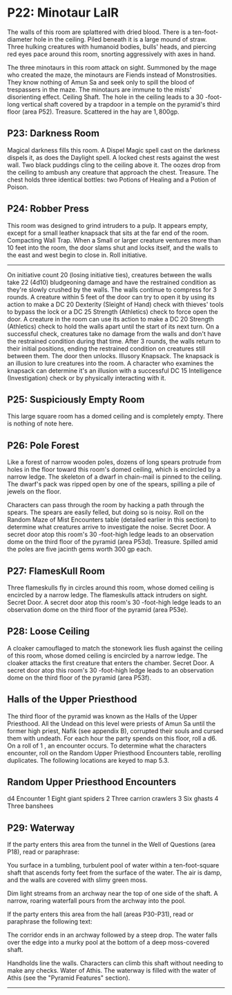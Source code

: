 # P22: Minotaur LaIR

The walls of this room are splattered with dried blood. There is a ten-foot-diameter hole in the ceiling. Piled beneath it is a large mound of straw.
Three hulking creatures with humanoid bodies, bulls' heads, and piercing red eyes pace around this room, snorting aggressively with axes in hand.

The three minotaurs in this room attack on sight. Summoned by the mage who created the maze, the minotaurs are Fiends instead of Monstrosities. They know nothing of Amun Sa and seek only to spill the blood of trespassers in the maze. The minotaurs are immune to the mists' disorienting effect.
Ceiling Shaft. The hole in the ceiling leads to a 30 -foot-long vertical shaft covered by a trapdoor in a temple on the pyramid's third floor (area P52).
Treasure. Scattered in the hay are $1,800 \mathrm{gp}$.

## P23: Darkness Room

Magical darkness fills this room. A Dispel Magic spell cast on the darkness dispels it, as does the Daylight spell.
A locked chest rests against the west wall. Two black puddings cling to the ceiling above it. The oozes drop from the ceiling to ambush any creature that approach the chest.
Treasure. The chest holds three identical bottles: two Potions of Healing and a Potion of Poison.

## P24: Robber Press

This room was designed to grind intruders to a pulp. It appears empty, except for a small leather knapsack that sits at the far end of the room.
Compacting Wall Trap. When a Small or larger creature ventures more than 10 feet into the room, the door slams shut and locks itself, and the walls to the east and west begin to close in. Roll initiative.

---

On initiative count 20 (losing initiative ties), creatures between the walls take 22 (4d10) bludgeoning damage and have the restrained condition as they're slowly crushed by the walls. The walls continue to compress for 3 rounds.
A creature within 5 feet of the door can try to open it by using its action to make a DC 20 Dexterity (Sleight of Hand) check with thieves' tools to bypass the lock or a DC 25 Strength (Athletics) check to force open the door.
A creature in the room can use its action to make a DC 20 Strength (Athletics) check to hold the walls apart until the start of its next turn. On a successful check, creatures take no damage from the walls and don't have the restrained condition during that time.
After 3 rounds, the walls return to their initial positions, ending the restrained condition on creatures still between them. The door then unlocks.
Illusory Knapsack. The knapsack is an illusion to lure creatures into the room. A character who examines the knapsack can determine it's an illusion with a successful DC 15 Intelligence (Investigation) check or by physically interacting with it.

## P25: Suspiciously Empty Room

This large square room has a domed ceiling and is completely empty. There is nothing of note here.

## P26: Pole Forest

Like a forest of narrow wooden poles, dozens of long spears protrude from holes in the floor toward this room's domed ceiling, which is encircled by a narrow ledge. The skeleton of a dwarf in chain-mail is pinned to the ceiling. The dwarf's pack was ripped open by one of the spears, spilling a pile of jewels on the floor.

Characters can pass through the room by hacking a path through the spears. The spears are easily felled, but doing so is noisy. Roll on the Random Maze of Mist Encounters table (detailed earlier in this section) to determine what creatures arrive to investigate the noise.
Secret Door. A secret door atop this room's 30 -foot-high ledge leads to an observation dome on the third floor of the pyramid (area P53d).
Treasure. Spilled amid the poles are five jacinth gems worth 300 gp each.

## P27: FlamesKull Room

Three flameskulls fly in circles around this room, whose domed ceiling is encircled by a narrow ledge. The flameskulls attack intruders on sight.
Secret Door. A secret door atop this room's 30 -foot-high ledge leads to an observation dome on the third floor of the pyramid (area P53e).

## P28: Loose Ceiling

A cloaker camouflaged to match the stonework lies flush against the ceiling of this room, whose domed ceiling is encircled by a narrow ledge. The cloaker attacks the first creature that enters the chamber.
Secret Door. A secret door atop this room's 30 -foot-high ledge leads to an observation dome on the third floor of the pyramid (area P53f).

## Halls of the Upper Priesthood

The third floor of the pyramid was known as the Halls of the Upper Priesthood. All the Undead on this level were priests of Amun Sa until the former high priest, Nafik (see appendix B), corrupted their souls and cursed them with undeath.
For each hour the party spends on this floor, roll a d6. On a roll of 1 , an encounter occurs. To determine what the characters encounter, roll on the Random Upper Priesthood Encounters table, rerolling duplicates.
The following locations are keyed to map 5.3.

## Random Upper Priesthood Encounters

d4 Encounter
1 Eight giant spiders
2 Three carrion crawlers
3 Six ghasts
4 Three banshees

## P29: Waterway

If the party enters this area from the tunnel in the Well of Questions (area P18), read or paraphrase:

You surface in a tumbling, turbulent pool of water within a ten-foot-square shaft that ascends forty feet from the surface of the water. The air is damp, and the walls are covered with slimy green moss.

Dim light streams from an archway near the top of one side of the shaft. A narrow, roaring waterfall pours from the archway into the pool.

If the party enters this area from the hall (areas P30-P31), read or paraphrase the following text:

The corridor ends in an archway followed by a steep drop. The water falls over the edge into a murky pool at the bottom of a deep moss-covered shaft.

Handholds line the walls. Characters can climb this shaft without needing to make any checks.
Water of Athis. The waterway is filled with the water of Athis (see the "Pyramid Features" section).

---
